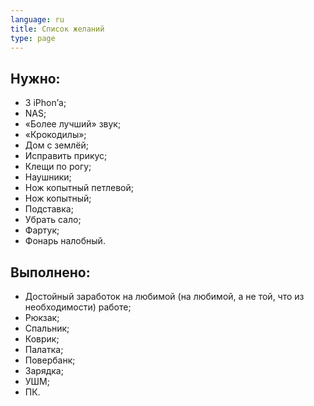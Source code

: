 ```yaml
---
language: ru
title: Cписок желаний
type: page
---
```


## Нужно:

- 3 iPhon’а;
- NAS;
- «Более лучший» звук;
- «Крокодилы»;
- Дом с землёй;
- Исправить прикус;
- Клещи по рогу;
- Наушники;
- Нож копытный петлевой;
- Нож копытный;
- Подставка;
- Убрать сало;
- Фартук;
- Фонарь налобный.

## Выполнено:

- Достойный заработок на любимой (на любимой, а не той, что из необходимости) работе;
- Рюкзак;
- Спальник;
- Коврик;
- Палатка;
- Повербанк;
- Зарядка;
- УШМ;
- ПК.
